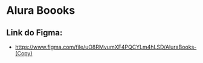 # Alura Boooks

## Link do Figma:
- https://www.figma.com/file/uO8RMvumXF4PQCYLm4hLSD/AluraBooks-(Copy)